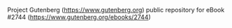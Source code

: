 Project Gutenberg (https://www.gutenberg.org) public repository for eBook #2744 (https://www.gutenberg.org/ebooks/2744)
